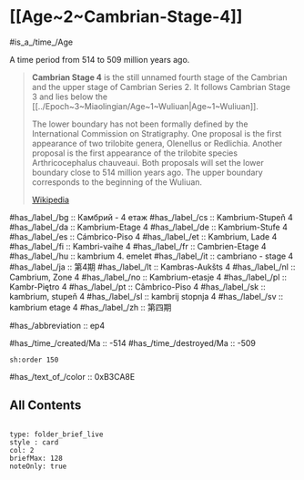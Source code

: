 # [[Age~2~Cambrian-Stage-4]] 

#is_a_/time_/Age 

A time period from 514 to 509 million years ago. 

> **Cambrian Stage 4** is the still unnamed fourth stage of the Cambrian and the upper stage of Cambrian Series 2. It follows Cambrian Stage 3 and lies below the [[../Epoch~3~Miaolingian/Age~1~Wuliuan|Age~1~Wuliuan]]. 
> 
> The lower boundary has not been formally defined by the International Commission on Stratigraphy. One proposal is the first appearance of two trilobite genera, Olenellus or Redlichia. Another proposal is the first appearance of the trilobite species Arthricocephalus chauveaui. Both proposals will set the lower boundary close to 514 million years ago. The upper boundary corresponds to the beginning of the Wuliuan.
>
> [Wikipedia](https://en.wikipedia.org/wiki/Cambrian%20Stage%204)

#has_/label_/bg  :: Камбрий - 4 етаж
#has_/label_/cs  :: Kambrium-Stupeň 4
#has_/label_/da  :: Kambrium-Etage 4
#has_/label_/de  :: Kambrium-Stufe 4
#has_/label_/es  :: Cámbrico-Piso 4
#has_/label_/et  :: Kambrium, Lade 4
#has_/label_/fi  :: Kambri-vaihe 4
#has_/label_/fr  :: Cambrien-Etage 4
#has_/label_/hu  :: kambrium 4. emelet
#has_/label_/it  :: cambriano - stage 4
#has_/label_/ja  :: 第4期
#has_/label_/lt  :: Kambras-Aukšts 4
#has_/label_/nl  :: Cambrium, Zone 4
#has_/label_/no  :: Kambrium-etasje 4
#has_/label_/pl  :: Kambr-Piętro 4
#has_/label_/pt  :: Câmbrico-Piso 4
#has_/label_/sk  :: kambrium, stupeň 4
#has_/label_/sl  :: kambrij stopnja 4
#has_/label_/sv  :: kambrium etage 4
#has_/label_/zh  :: 第四期

#has_/abbreviation :: ep4

#has_/time_/created/Ma :: -514 
#has_/time_/destroyed/Ma :: -509 

    sh:order 150 

#has_/text_of_/color :: 0xB3CA8E

## All Contents

```folderv
```

```ccard
type: folder_brief_live
style : card
col: 2
briefMax: 128
noteOnly: true
```


